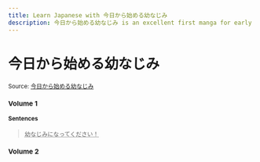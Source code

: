 ```yaml
---
title: Learn Japanese with 今日から始める幼なじみ
description: 今日から始める幼なじみ is an excellent first manga for early immersion learning
---
```


# 今日から始める幼なじみ

<small>Source: <a href="https://myanimelist.net/manga/136684/Kyou_kara_Hajimeru_Osananajimi" target="_blank">今日から始める幼なじみ</a>

### Volume 1

#### Sentences

<div class="grid cards">
<div class="card" id="159c76589244da2015e236d36cdbc259">
<blockquote><p><abbr title="">幼なじみになってください！</abbr></p></blockquote>
</div>

</div>

### Volume 2

